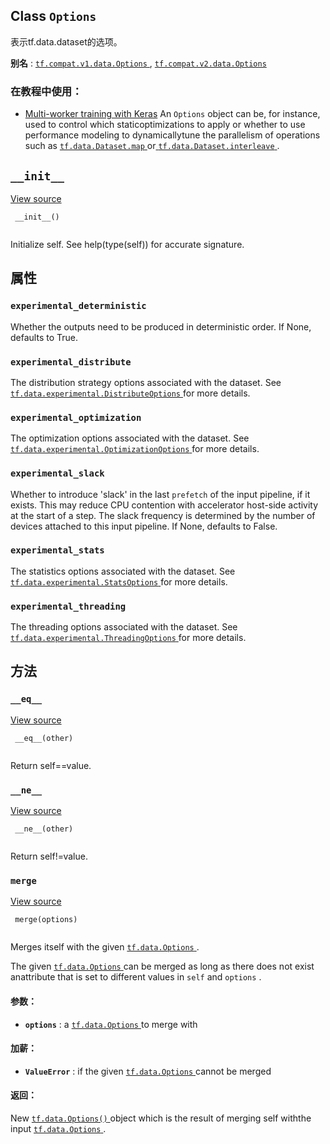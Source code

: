 

## Class  `Options` 
表示tf.data.dataset的选项。

**别名** : [ `tf.compat.v1.data.Options` ](/api_docs/python/tf/data/Options), [ `tf.compat.v2.data.Options` ](/api_docs/python/tf/data/Options)

### 在教程中使用：
- [Multi-worker training with Keras](https://tensorflow.google.cn/tutorials/distribute/multi_worker_with_keras)
An  `Options`  object can be, for instance, used to control which staticoptimizations to apply or whether to use performance modeling to dynamicallytune the parallelism of operations such as [ `tf.data.Dataset.map` ](https://tensorflow.google.cn/api_docs/python/tf/data/Dataset#map) or[ `tf.data.Dataset.interleave` ](https://tensorflow.google.cn/api_docs/python/tf/data/Dataset#interleave).

##  `__init__` 
[View source](https://github.com/tensorflow/tensorflow/blob/r2.0/tensorflow/python/data/util/options.py#L33-L35)

```
 __init__()
 
```

Initialize self.  See help(type(self)) for accurate signature.

## 属性


###  `experimental_deterministic` 
Whether the outputs need to be produced in deterministic order. If None, defaults to True.

###  `experimental_distribute` 
The distribution strategy options associated with the dataset. See [ `tf.data.experimental.DistributeOptions` ](https://tensorflow.google.cn/api_docs/python/tf/data/experimental/DistributeOptions) for more details.

###  `experimental_optimization` 
The optimization options associated with the dataset. See [ `tf.data.experimental.OptimizationOptions` ](https://tensorflow.google.cn/api_docs/python/tf/data/experimental/OptimizationOptions) for more details.

###  `experimental_slack` 
Whether to introduce 'slack' in the last  `prefetch`  of the input pipeline, if it exists. This may reduce CPU contention with accelerator host-side activity at the start of a step. The slack frequency is determined by the number of devices attached to this input pipeline. If None, defaults to False.

###  `experimental_stats` 
The statistics options associated with the dataset. See [ `tf.data.experimental.StatsOptions` ](https://tensorflow.google.cn/api_docs/python/tf/data/experimental/StatsOptions) for more details.

###  `experimental_threading` 
The threading options associated with the dataset. See [ `tf.data.experimental.ThreadingOptions` ](https://tensorflow.google.cn/api_docs/python/tf/data/experimental/ThreadingOptions) for more details.

## 方法


###  `__eq__` 
[View source](https://github.com/tensorflow/tensorflow/blob/r2.0/tensorflow/python/data/util/options.py#L37-L43)

```
 __eq__(other)
 
```

Return self==value.

###  `__ne__` 
[View source](https://github.com/tensorflow/tensorflow/blob/r2.0/tensorflow/python/data/util/options.py#L45-L49)

```
 __ne__(other)
 
```

Return self!=value.

###  `merge` 
[View source](https://github.com/tensorflow/tensorflow/blob/r2.0/tensorflow/python/data/ops/dataset_ops.py#L2280-L2296)

```
 merge(options)
 
```

Merges itself with the given [ `tf.data.Options` ](https://tensorflow.google.cn/api_docs/python/tf/data/Options).

The given [ `tf.data.Options` ](https://tensorflow.google.cn/api_docs/python/tf/data/Options) can be merged as long as there does not exist anattribute that is set to different values in  `self`  and  `options` .

#### 参数：
- **`options`** : a [ `tf.data.Options` ](https://tensorflow.google.cn/api_docs/python/tf/data/Options) to merge with


#### 加薪：
- **`ValueError`** : if the given [ `tf.data.Options` ](https://tensorflow.google.cn/api_docs/python/tf/data/Options) cannot be merged


#### 返回：
New [ `tf.data.Options()` ](https://tensorflow.google.cn/api_docs/python/tf/data/Options) object which is the result of merging self withthe input [ `tf.data.Options` ](https://tensorflow.google.cn/api_docs/python/tf/data/Options).

